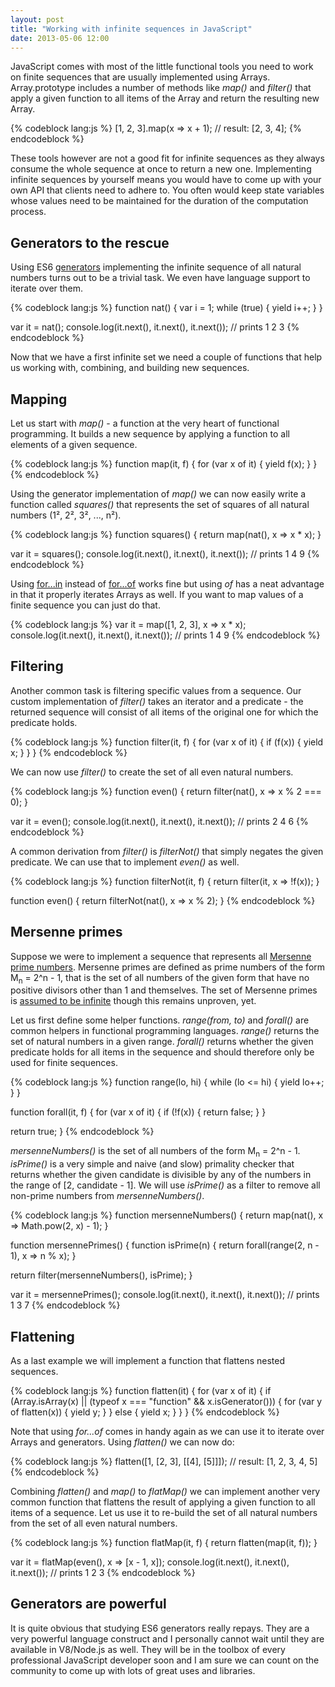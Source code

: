 ```yaml
---
layout: post
title: "Working with infinite sequences in JavaScript"
date: 2013-05-06 12:00
---
```


JavaScript comes with most of the little functional tools you need to work on
finite sequences that are usually implemented using Arrays. Array.prototype
includes a number of methods like *map()* and *filter()* that apply a given
function to all items of the Array and return the resulting new Array.

{% codeblock lang:js %}
[1, 2, 3].map(x => x + 1); // result: [2, 3, 4];
{% endcodeblock %}

These tools however are not a good fit for infinite sequences as they always
consume the whole sequence at once to return a new one. Implementing infinite
sequences by yourself means you would have to come up with your own API that
clients need to adhere to. You often would keep state variables whose values
need to be maintained for the duration of the computation process.

## Generators to the rescue

Using ES6
[generators](https://developer.mozilla.org/en-US/docs/JavaScript/Guide/Iterators_and_Generators)
implementing the infinite sequence of all natural numbers turns out to be a
trivial task. We even have language support to iterate over them.

{% codeblock lang:js %}
function nat() {
  var i = 1;
  while (true) {
    yield i++;
  }
}

var it = nat();
console.log(it.next(), it.next(), it.next()); // prints 1 2 3
{% endcodeblock %}

Now that we have a first infinite set we need a couple of functions that help us
working with, combining, and building new sequences.

## Mapping

Let us start with *map()* - a function at the very heart of functional
programming. It builds a new sequence by applying a function to all elements of
a given sequence.

{% codeblock lang:js %}
function map(it, f) {
  for (var x of it) {
    yield f(x);
  }
}
{% endcodeblock %}

Using the generator implementation of *map()* we can now easily write a function
called *squares()* that represents the set of squares of all natural numbers
(1², 2², 3², ..., n²).

{% codeblock lang:js %}
function squares() {
  return map(nat(), x => x * x);
}

var it = squares();
console.log(it.next(), it.next(), it.next()); // prints 1 4 9
{% endcodeblock %}

Using
[for...in](https://developer.mozilla.org/en-US/docs/JavaScript/Reference/Statements/for...in)
instead of
[for...of](https://developer.mozilla.org/en-US/docs/JavaScript/Reference/Statements/for...of)
works fine but using *of* has a neat advantage in that it properly iterates
Arrays as well. If you want to map values of a finite sequence you can just do
that.

{% codeblock lang:js %}
var it = map([1, 2, 3], x => x * x);
console.log(it.next(), it.next(), it.next()); // prints 1 4 9
{% endcodeblock %}

## Filtering

Another common task is filtering specific values from a sequence. Our custom
implementation of *filter()* takes an iterator and a predicate - the returned
sequence will consist of all items of the original one for which the predicate
holds.

{% codeblock lang:js %}
function filter(it, f) {
  for (var x of it) {
    if (f(x)) {
      yield x;
    }
  }
}
{% endcodeblock %}

We can now use *filter()* to create the set of all even natural numbers.

{% codeblock lang:js %}
function even() {
  return filter(nat(), x => x % 2 === 0);
}

var it = even();
console.log(it.next(), it.next(), it.next()); // prints 2 4 6
{% endcodeblock %}

A common derivation from *filter()* is *filterNot()* that simply negates the
given predicate. We can use that to implement *even()* as well.

{% codeblock lang:js %}
function filterNot(it, f) {
  return filter(it, x => !f(x));
}

function even() {
  return filterNot(nat(), x => x % 2);
}
{% endcodeblock %}

## Mersenne primes

Suppose we were to implement a sequence that represents all
[Mersenne prime numbers](https://en.wikipedia.org/wiki/Mersenne_prime).
Mersenne primes are defined as prime numbers of the form M<sub>n</sub> = 2^n - 1,
that is the set of all numbers of the given form that have no positive divisors
other than 1 and themselves. The set of Mersenne primes is
[assumed to be infinite](https://en.wikipedia.org/wiki/Lenstra%E2%80%93Pomerance%E2%80%93Wagstaff_conjecture)
though this remains unproven, yet.


Let us first define some helper functions. *range(from, to)* and *forall()* are
common helpers in functional programming languages. *range()* returns the set of
natural numbers in a given range. *forall()* returns whether the given predicate
holds for all items in the sequence and should therefore only be used for finite
sequences.

{% codeblock lang:js %}
function range(lo, hi) {
  while (lo <= hi) {
    yield lo++;
  }
}

function forall(it, f) {
  for (var x of it) {
    if (!f(x)) {
      return false;
    }
  }

  return true;
}
{% endcodeblock %}

*mersenneNumbers()* is the set of all numbers of the form M<sub>n</sub> = 2^n - 1.
*isPrime()* is a very simple and naive (and slow) primality checker that returns
whether the given candidate is divisible by any of the numbers in the range of
[2, candidate - 1]. We will use *isPrime()* as a filter to remove all non-prime
numbers from *mersenneNumbers()*.

{% codeblock lang:js %}
function mersenneNumbers() {
  return map(nat(), x => Math.pow(2, x) - 1);
}

function mersennePrimes() {
  function isPrime(n) {
    return forall(range(2, n - 1), x => n % x);
  }

  return filter(mersenneNumbers(), isPrime);
}

var it = mersennePrimes();
console.log(it.next(), it.next(), it.next()); // prints 1 3 7
{% endcodeblock %}

## Flattening

As a last example we will implement a function that flattens nested sequences.

{% codeblock lang:js %}
function flatten(it) {
  for (var x of it) {
    if (Array.isArray(x) || (typeof x === "function" && x.isGenerator())) {
      for (var y of flatten(x)) {
        yield y;
      }
    } else {
      yield x;
    }
  }
}
{% endcodeblock %}

Note that using *for...of* comes in handy again as we can use it to iterate
over Arrays and generators. Using *flatten()* we can now do:

{% codeblock lang:js %}
flatten([1, [2, 3], [[4], [5]]]); // result: [1, 2, 3, 4, 5]
{% endcodeblock %}

Combining *flatten()* and *map()* to *flatMap()* we can implement another very
common function that flattens the result of applying a given function to all
items of a sequence. Let us use it to re-build the set of all natural numbers
from the set of all even natural numbers.

{% codeblock lang:js %}
function flatMap(it, f) {
  return flatten(map(it, f));
}

var it = flatMap(even(), x => [x - 1, x]);
console.log(it.next(), it.next(), it.next()); // prints 1 2 3
{% endcodeblock %}

## Generators are powerful

It is quite obvious that studying ES6 generators really repays. They are a very
powerful language construct and I personally cannot wait until they are
available in V8/Node.js as well. They will be in the toolbox of every
professional JavaScript developer soon and I am sure we can count on the
community to come up with lots of great uses and libraries.
